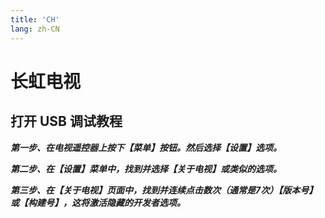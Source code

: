 ```yaml
---
title: 'CH'
lang: zh-CN
---
```


# 长虹电视

## 打开 USB 调试教程

***第一步、在电视遥控器上按下【菜单】按钮。然后选择【设置】选项。***

***第二步、在【设置】菜单中，找到并选择【关于电视】或类似的选项。***

***第三步、在【关于电视】页面中，找到并连续点击数次（通常是7次）【版本号】或【构建号】，这将激活隐藏的开发者选项。***




